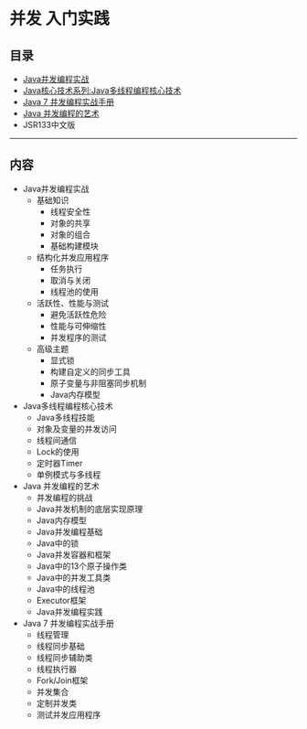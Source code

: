 #   并发 入门实践


##  目录
-   [Java并发编程实战](threadA0814/README.md)
-   [Java核心技术系列:Java多线程编程核心技术](threadB0814/README.md)
-   [Java 7 并发编程实战手册](threadC0814/README.md)
-   [Java 并发编程的艺术](threadD0814/README.md)
-   JSR133中文版

----

##  内容
-   Java并发编程实战
    -   基础知识
        -   线程安全性
        -   对象的共享
        -   对象的组合
        -   基础构建模块
    -   结构化并发应用程序
        -   任务执行
        -   取消与关闭
        -   线程池的使用
    -   活跃性、性能与测试
        -   避免活跃性危险
        -   性能与可伸缩性
        -   并发程序的测试
    -   高级主题
        -   显式锁
        -   构建自定义的同步工具
        -   原子变量与非阻塞同步机制
        -   Java内存模型
-   Java多线程编程核心技术
    -   Java多线程技能
    -   对象及变量的并发访问
    -   线程间通信
    -   Lock的使用
    -   定时器Timer
    -   单例模式与多线程
-   Java 并发编程的艺术
    -   并发编程的挑战
    -   Java并发机制的底层实现原理
    -   Java内存模型
    -   Java并发编程基础
    -   Java中的锁
    -   Java并发容器和框架
    -   Java中的13个原子操作类
    -   Java中的并发工具类
    -   Java中的线程池
    -   Executor框架
    -   Java并发编程实践
-   Java 7 并发编程实战手册
    -   线程管理
    -   线程同步基础
    -   线程同步辅助类
    -   线程执行器
    -   Fork/Join框架
    -   并发集合
    -   定制并发类
    -   测试并发应用程序
